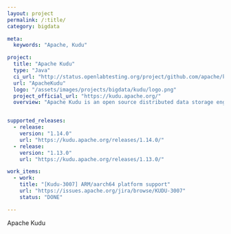 ```yaml
---
layout: project
permalink: /:title/
category: bigdata

meta:
  keywords: "Apache, Kudu"

project:
  title: "Apache Kudu"
  type: "Java"
  ci_url: "http://status.openlabtesting.org/project/github.com/apache/kudu"
  url: "ApacheKudu"
  logo: "/assets/images/projects/bigdata/kudu/logo.png"
  project_official_url: "https://kudu.apache.org/"
  overview: "Apache Kudu is an open source distributed data storage engine that makes fast analytics on fast and changing data easy."


supported_releases:
  - release:
    version: "1.14.0"
    url: "https://kudu.apache.org/releases/1.14.0/"
  - release:
    version: "1.13.0"
    url: "https://kudu.apache.org/releases/1.13.0/"

work_items:
  - work:
    title: "[Kudu-3007] ARM/aarch64 platform support"
    url: "https://issues.apache.org/jira/browse/KUDU-3007"
    status: "DONE"

---
```


<p>Apache Kudu</p>
